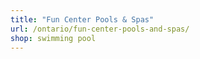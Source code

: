 ```yaml
---
title: "Fun Center Pools & Spas"
url: /ontario/fun-center-pools-and-spas/
shop: swimming pool
---
```


